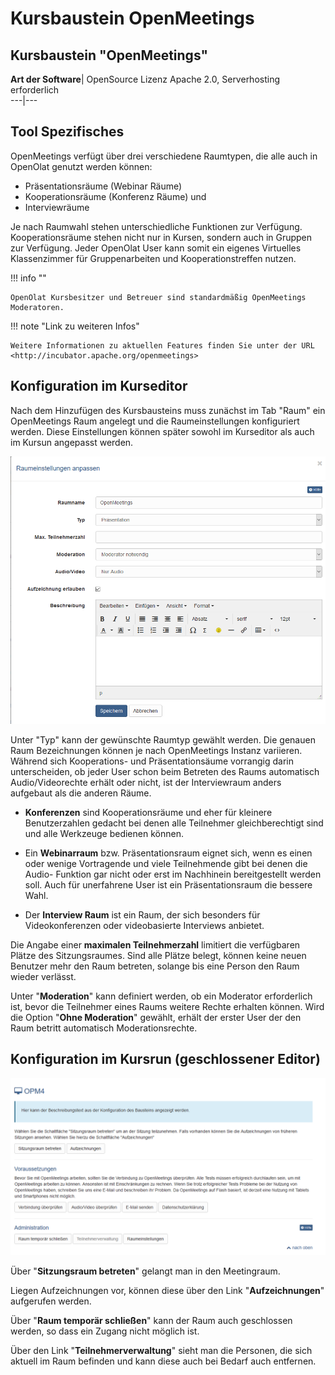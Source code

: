 # Kursbaustein OpenMeetings

##

## Kursbaustein "OpenMeetings"

 **Art der Software**|  OpenSource Lizenz Apache 2.0, Serverhosting
erforderlich  
---|--- 

## Tool Spezifisches

OpenMeetings verfügt über drei verschiedene Raumtypen, die alle auch in
OpenOlat genutzt werden können:

  * Präsentationsräume (Webinar Räume)
  * Kooperationsräume (Konferenz Räume) und
  * Interviewräume

Je nach Raumwahl stehen unterschiedliche Funktionen zur Verfügung.
Kooperationsräume stehen nicht nur in Kursen, sondern auch in Gruppen zur
Verfügung. Jeder OpenOlat User kann somit ein eigenes Virtuelles Klassenzimmer
für Gruppenarbeiten und Kooperationstreffen nutzen.  

!!! info ""

    OpenOlat Kursbesitzer und Betreuer sind standardmäßig OpenMeetings Moderatoren.  
  
 !!! note "Link zu weiteren Infos"

    Weitere Informationen zu aktuellen Features finden Sie unter der URL <http://incubator.apache.org/openmeetings>  
  
## Konfiguration im Kurseditor

Nach dem Hinzufügen des Kursbausteins muss zunächst im Tab "Raum" ein
OpenMeetings Raum angelegt und die Raumeinstellungen konfiguriert werden.
Diese Einstellungen können später sowohl im Kurseditor als auch im Kursun
angepasst werden.

![openmeeting_raumeinstellung.png](assets/OPM_Raumeinstellungen_praesentation.png)

Unter "Typ" kann der gewünschte Raumtyp gewählt werden. Die genauen Raum
Bezeichnungen können je nach OpenMeetings Instanz variieren. Während sich
Kooperations- und Präsentationsäume vorrangig darin unterscheiden, ob jeder
User schon beim Betreten des Raums automatisch Audio/Videorechte erhält oder
nicht, ist der Interviewraum anders aufgebaut als die anderen Räume.

* **Konferenzen** sind Kooperationsräume und eher für kleinere Benutzerzahlen
gedacht bei denen alle Teilnehmer gleichberechtigt sind und alle Werkzeuge
bedienen können. 

* Ein **Webinarraum** bzw. Präsentationsraum eignet sich, wenn es
einen oder wenige Vortragende und viele Teilnehmende gibt bei denen die Audio-
Funktion gar nicht oder erst im Nachhinein bereitgestellt werden soll.  Auch
für unerfahrene User ist ein Präsentationsraum die bessere Wahl. 

* Der **Interview Raum** ist ein Raum, der sich besonders für Videokonferenzen oder videobasierte
Interviews anbietet.

Die Angabe einer **maximalen Teilnehmerzahl** limitiert die verfügbaren Plätze des
Sitzungsraumes. Sind alle Plätze belegt, können keine neuen Benutzer mehr den
Raum betreten, solange bis eine Person den Raum wieder verlässt.

Unter "**Moderation**" kann definiert werden, ob ein Moderator erforderlich ist,
bevor die Teilnehmer eines Raums weitere Rechte erhalten können. Wird die
Option "**Ohne Moderation**" gewählt, erhält der erster User der den Raum betritt
automatisch Moderationsrechte.

  
  
  
## Konfiguration im Kursrun (geschlossener Editor)

![openmeeting_kursrun.png](assets/OPM_kursrun.png)

Über "**Sitzungsraum betreten**" gelangt man in den Meetingraum. 

Liegen Aufzeichnungen vor, können diese über den Link "**Aufzeichnungen**" aufgerufen
werden. 

Über "**Raum temporär schließen**" kann der Raum auch geschlossen werden,
so dass ein Zugang nicht möglich ist. 

Über den Link "**Teilnehmerverwaltung**"
sieht man die Personen, die sich aktuell im Raum befinden und kann diese auch
bei Bedarf auch entfernen.

